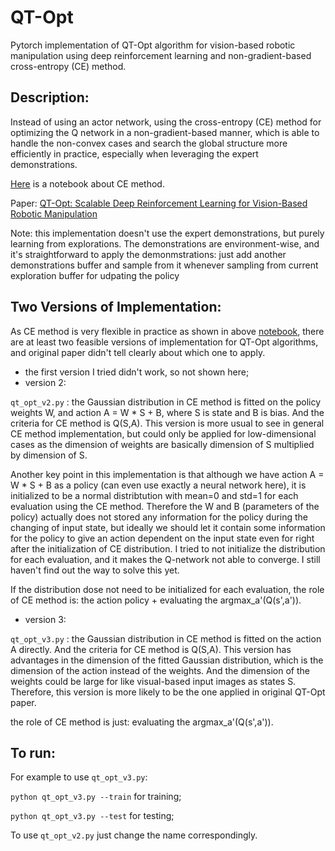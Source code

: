 # QT-Opt

Pytorch implementation of QT-Opt algorithm for vision-based robotic manipulation using deep reinforcement learning and non-gradient-based cross-entropy (CE) method.

## Description:
Instead of using an actor network, using the cross-entropy (CE) method for optimizing the Q network in a non-gradient-based manner, which is able to handle the non-convex cases and search the global structure more efficiently in practice, especially when leveraging the expert demonstrations. 

[Here]() is a notebook about CE method.

Paper: [QT-Opt: Scalable Deep Reinforcement Learning for Vision-Based Robotic Manipulation](https://arxiv.org/abs/1806.10293)

Note: this implementation doesn't use the expert demonstrations, but purely learning from explorations. The demonstrations are environment-wise, and it's straightforward to apply the demonmstrations: just add another demonstrations buffer and sample from it whenever sampling from current exploration buffer for udpating the policy

## Two Versions of Implementation:
As CE method is very flexible in practice as shown in above [notebook](), there are at least two feasible versions of implementation for QT-Opt algorithms, and original paper didn't tell clearly about which one to apply. 
* the first version I tried didn't work, so not shown here;
* version 2: 

`qt_opt_v2.py` : the Gaussian distribution in CE method is fitted on the policy weights W, and action A = W * S + B, where S is state and B is bias. And the criteria for CE method is Q(S,A). This version is more usual to see in general CE method implementation, but could only be applied for low-dimensional cases as the dimension of weights are basically dimension of S multiplied by dimension of S.

Another key point in this implementation is that although we have action A = W * S + B  as a policy (can even use exactly a neural network here), it is initialized to be a normal distribtution with mean=0 and std=1 for each evaluation using the CE method. Therefore the W and B (parameters of the policy) actually does not stored any information for the policy during the changing of input state, but ideally we should let it contain some information for the policy to give an action dependent on the input state even for right after the initialization of CE distribution. I tried to not initialize the distribution for each evaluation, and it makes the Q-network not able to converge. I still haven't find out the way to solve this yet.

If the distribution dose not need to be initialized for each evaluation, the role of CE method is: the action policy + evaluating the argmax_a'(Q(s',a')).

* version 3: 

`qt_opt_v3.py` : the Gaussian distribution in CE method is fitted on the action A directly. And the criteria for CE method is Q(S,A). This version has advantages in the dimension of the fitted Gaussian distribution, which is the dimension of the action instead of the weights. And the dimension of the weights could be large for like visual-based input images as states S. Therefore, this version is more likely to be the one applied in original QT-Opt paper.

the role of CE method is just: evaluating the argmax_a'(Q(s',a')).


## To run:
For example to use `qt_opt_v3.py`:

`python qt_opt_v3.py --train` for training;

`python qt_opt_v3.py --test` for testing;

To use `qt_opt_v2.py` just change the name correspondingly.


